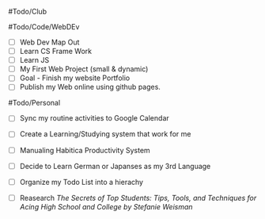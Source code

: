 #Todo/Club




#Todo/Code/WebDEv
- [ ] Web Dev Map Out
- [ ] Learn CS Frame Work
- [ ] Learn JS
- [ ] My First Web Project (small & dynamic)
- [ ] Goal - Finish my website Portfolio
- [ ] Publish my Web online using github pages.

#Todo/Personal
- [ ] Sync my routine activities to Google Calendar
- [ ] Create a Learning/Studying system that work for me
- [ ] Manualing Habitica Productivity System
- [ ] Decide to Learn German or Japanses as my 3rd Language 
- [ ] Organize my Todo List into a hierachy
- [ ] Reasearch *The Secrets of Top Students: Tips, Tools, and Techniques for Acing High School and College by Stefanie Weisman* 

